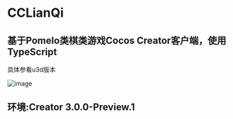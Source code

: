 # CCLianQi
基于Pomelo类棋类游戏Cocos Creator客户端，使用TypeScript
----
具体参看u3d版本

![image](https://github.com/iniwap/CCLianQiClient/blob/main/screenshots/1.png)

环境:Creator 3.0.0-Preview.1 
---

